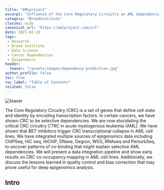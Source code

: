 ```yaml
---
title: "AMLproject"
excerpt: "Influence of the Core Regulatory Circuitry on AML dependencies"
category: "BroadInstitute"
classes: wide
canonical_url: "https://amlproject.com/url"
date: 2021-02-20
tags:
 - Research
 - Broad Institute
 - Data Science
 - Cancer Dependencies
 - Epigenomics
header:
  teaser: "/assets/images/dependency-prediction.jpg"
author_profile: false
toc: true
toc_label: "Table of Contents"
related: false
---
```


![teaser](/assets/images/dependency-prediction.jpg)

The Core Regulatory Circuitry (CRC) is a set of genes that define cell state and identity by encoding transcription factors. In certain cancers, we have shown CRC to be selective dependencies. We are now elucidating the critical CRC circuitry CTRC in acute myelogenous leukemia (AML). We have shown that BET inhibitors trigger CRC transcriptional collapse in AML cell lines. We have integrated multiple sources of epigenomics data including ChIPSeq, HiC seq, HiChIP, DNase, Degron, WGS, RNAseq and PerturbSeq, to uncover patterns of co-binding that might explain selective AML dependencies. We will present a data integration pipeline and show early results on CRC co-occupancy mapping in AML cell lines. Additionally, we discuss the lessons learned in quality control and bias correction that may prove useful for deep epigenomics analysis.

## Intro
